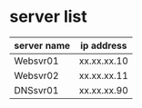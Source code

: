 # server list

|server name |ip address| 
-|-
|Websvr01|xx.xx.xx.10|
|Websvr02|xx.xx.xx.11|
|DNSsvr01|xx.xx.xx.90|

